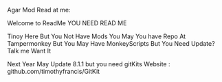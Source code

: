 Agar Mod Read at me:

Welcome to ReadMe YOU NEED READ ME

Tinoy Here But You Not Have Mods You May You have Repo At Tampermonkey But You May Have MonkeyScripts But
You Need Update? Talk me Want It

Next Year May Update  8.1.1
but you need gitKits Website : github.com/timothyfrancis/GitKit
